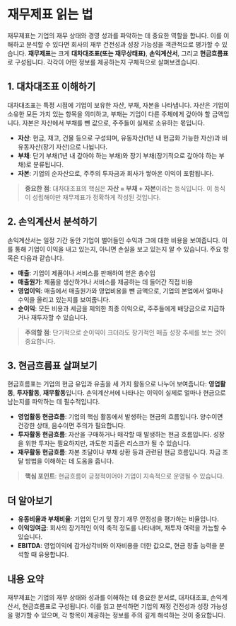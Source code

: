 # 재무제표 읽는 법

재무제표는 기업의 재무 상태와 경영 성과를 파악하는 데 중요한 역할을 합니다. 이를 이해하고 분석할 수 있다면 회사의 재무 건전성과 성장 가능성을 객관적으로 평가할 수 있습니다. **재무제표**는 크게 **대차대조표(또는 재무상태표)**, **손익계산서**, 그리고 **현금흐름표**로 구성됩니다. 각각이 어떤 정보를 제공하는지 구체적으로 살펴보겠습니다.

## 1. 대차대조표 이해하기

대차대조표는 특정 시점에 기업이 보유한 자산, 부채, 자본을 나타냅니다. 자산은 기업이 소유한 모든 가치 있는 항목을 의미하고, 부채는 기업이 다른 주체에게 갚아야 할 금액입니다. 자본은 자산에서 부채를 뺀 값으로, 주주들이 실제로 소유하는 몫입니다.

- **자산**: 현금, 재고, 건물 등으로 구성되며, 유동자산(1년 내 현금화 가능한 자산)과 비유동자산(장기 자산)으로 나뉩니다.
- **부채**: 단기 부채(1년 내 갚아야 하는 부채)와 장기 부채(장기적으로 갚아야 하는 부채)로 분류됩니다.
- **자본**: 기업의 순자산으로, 주주의 투자금과 회사가 쌓아온 이익이 포함됩니다.

> **중요한 점**: 대차대조표의 핵심은 **자산 = 부채 + 자본**이라는 등식입니다. 이 등식이 성립해야만 재무제표가 정확하게 작성된 것입니다.

## 2. 손익계산서 분석하기

손익계산서는 일정 기간 동안 기업이 벌어들인 수익과 그에 대한 비용을 보여줍니다. 이를 통해 기업이 이익을 내고 있는지, 아니면 손실을 보고 있는지 알 수 있습니다. 주요 항목은 다음과 같습니다.

- **매출**: 기업이 제품이나 서비스를 판매하여 얻은 총수입
- **매출원가**: 제품을 생산하거나 서비스를 제공하는 데 들어간 직접 비용
- **영업이익**: 매출에서 매출원가와 영업비용을 뺀 금액으로, 기업의 본업에서 얼마나 수익을 올리고 있는지를 보여줍니다.
- **순이익**: 모든 비용과 세금을 제외한 최종 이익으로, 주주들에게 배당금으로 지급하거나 재투자할 수 있습니다.

> **주의할 점**: 단기적으로 순이익이 크더라도 장기적인 매출 성장 추세를 보는 것이 중요합니다.

## 3. 현금흐름표 살펴보기

현금흐름표는 기업의 현금 유입과 유출을 세 가지 활동으로 나누어 보여줍니다: **영업활동**, **투자활동**, **재무활동**입니다. 손익계산서에 나타나는 이익이 실제로 얼마나 현금으로 남는지를 파악하는 데 필수적입니다.

- **영업활동 현금흐름**: 기업의 핵심 활동에서 발생하는 현금의 흐름입니다. 양수이면 건강한 상태, 음수이면 주의가 필요합니다.
- **투자활동 현금흐름**: 자산을 구매하거나 매각할 때 발생하는 현금 흐름입니다. 성장을 위한 투자는 필요하지만, 과도한 지출은 리스크가 될 수 있습니다.
- **재무활동 현금흐름**: 자본 조달이나 부채 상환 등과 관련된 현금 흐름입니다. 자금 조달 방법을 이해하는 데 도움을 줍니다.

> **핵심 포인트**: 현금흐름이 긍정적이어야 기업이 지속적으로 운영될 수 있습니다.

## 더 알아보기

- **유동비율과 부채비율**: 기업의 단기 및 장기 재무 안정성을 평가하는 비율입니다.
- **이익잉여금**: 회사의 장기적인 이익 축적 정도를 나타내며, 재투자 여력을 가늠할 수 있습니다.
- **EBITDA**: 영업이익에 감가상각비와 이자비용을 더한 값으로, 현금 창출 능력을 분석할 때 유용합니다.

## 내용 요약

재무제표는 기업의 재무 상태와 성과를 이해하는 데 중요한 문서로, 대차대조표, 손익계산서, 현금흐름표로 구성됩니다. 이를 읽고 분석하면 기업의 재정 건전성과 성장 가능성을 평가할 수 있으며, 각 항목이 제공하는 정보를 주의 깊게 해석하는 것이 중요합니다.